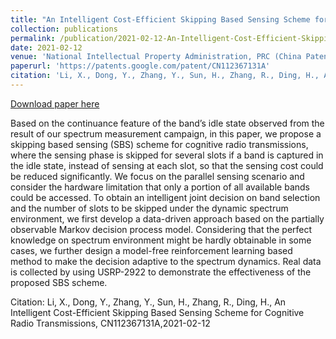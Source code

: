 ```yaml
---
title: "An Intelligent Cost-Efficient Skipping Based Sensing Scheme for Cognitive Radio Transmissions"
collection: publications
permalink: /publication/2021-02-12-An-Intelligent-Cost-Efficient-Skipping-Based-Sensing-Scheme-for-Cognitive-Radio-Transmissions
date: 2021-02-12
venue: 'National Intellectual Property Administration, PRC (China Patent)'
paperurl: 'https://patents.google.com/patent/CN112367131A'
citation: 'Li, X., Dong, Y., Zhang, Y., Sun, H., Zhang, R., Ding, H., An Intelligent Cost-Efficient Skipping Based Sensing Scheme for Cognitive Radio Transmissions, CN112367131A,2021-02-12'
---
```


<a href='https://patents.google.com/patent/CN112367131A'>Download paper here</a>

Based on the continuance feature of the band’s idle state observed from the result of our spectrum measurement campaign, in this paper, we propose a skipping based sensing (SBS) scheme for cognitive radio transmissions, where the sensing phase is skipped for several slots if a band is captured in the idle state, instead of sensing at each slot, so that the sensing cost could be reduced significantly. We focus on the parallel sensing scenario and consider the hardware limitation that only a portion of all available bands could be accessed. To obtain an intelligent joint decision on band selection and the number of slots to be skipped under the dynamic spectrum environment, we first develop a data-driven approach based on the partially observable Markov decision process model. Considering that the perfect knowledge on spectrum environment might be hardly obtainable in some cases, we further design a model-free reinforcement learning based method to make the decision adaptive to the spectrum dynamics. Real data is collected by using USRP-2922 to demonstrate the effectiveness of the proposed SBS scheme.

Citation: Li, X., Dong, Y., Zhang, Y., Sun, H., Zhang, R., Ding, H., An Intelligent Cost-Efficient Skipping Based Sensing Scheme for Cognitive Radio Transmissions, CN112367131A,2021-02-12